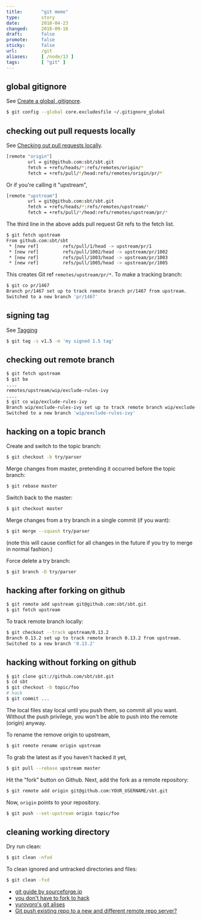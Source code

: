 ```yaml
---
title:       "git memo"
type:        story
date:        2010-04-23
changed:     2018-09-16
draft:       false
promote:     false
sticky:      false
url:         /git
aliases:     [ /node/13 ]
tags:        [ "git" ]
---
```


## global gitignore

See [Create a global .gitignore](https://help.github.com/articles/ignoring-files).

```bash
$ git config --global core.excludesfile ~/.gitignore_global
```

## checking out pull requests locally

See [Checking out pull requests locally](https://gist.github.com/piscisaureus/3342247).

```bash
[remote "origin"]
        url = git@github.com:sbt/sbt.git
        fetch = +refs/heads/*:refs/remotes/origin/*
        fetch = +refs/pull/*/head:refs/remotes/origin/pr/*
```

<!--more-->

Or if you're calling it "upstream",

```bash
[remote "upstream"]
        url = git@github.com:sbt/sbt.git
        fetch = +refs/heads/*:refs/remotes/upstream/*
        fetch = +refs/pull/*/head:refs/remotes/upstream/pr/*
```

The third line in the above adds pull request Git refs to the fetch list.

```bash
$ git fetch upstream
From github.com:sbt/sbt
 * [new ref]         refs/pull/1/head -> upstream/pr/1
 * [new ref]         refs/pull/1002/head -> upstream/pr/1002
 * [new ref]         refs/pull/1003/head -> upstream/pr/1003
 * [new ref]         refs/pull/1005/head -> upstream/pr/1005
```

This creates Git ref `remotes/upstream/pr/*`. To make a tracking branch:

```bash
$ git co pr/1467
Branch pr/1467 set up to track remote branch pr/1467 from upstream.
Switched to a new branch 'pr/1467'
```

## signing tag

See [Tagging](http://git-scm.com/book/en/Git-Basics-Tagging)

```bash
$ git tag -s v1.5 -m 'my signed 1.5 tag'
```

## checking out remote branch

```bash
$ git fetch upstream
$ git ba
....
remotes/upstream/wip/exclude-rules-ivy
....
$ git co wip/exclude-rules-ivy
Branch wip/exclude-rules-ivy set up to track remote branch wip/exclude-rules-ivy from upstream.
Switched to a new branch 'wip/exclude-rules-ivy'
```

## hacking on a topic branch

Create and switch to the topic branch:

```bash
$ git checkout -b try/parser
```

Merge changes from master, pretending it occurred before the topic branch:

```bash
$ git rebase master
```

Switch back to the master:

```bash
$ git checkout master
```

Merge changes from a try branch in a single commit (if you want):

```bash
$ git merge --squash try/parser
```

(note this will cause conflict for all changes in the future if you try to merge in normal fashion.)

Force delete a try branch:

```bash
$ git branch -D try/parser
```

## hacking after forking on github

```bash
$ git remote add upstream git@github.com:sbt/sbt.git
$ git fetch upstream
```

To track remote branch locally:

```bash
$ git checkout --track upstream/0.13.2
Branch 0.13.2 set up to track remote branch 0.13.2 from upstream.
Switched to a new branch '0.13.2'
```

## hacking without forking on github

```bash
$ git clone git://github.com/sbt/sbt.git
$ cd sbt
$ git checkout -b topic/foo
# hack
$ git commit ...
```

The local files stay local until you push them, so commit all you want. Without the push privilege, you won't be able to push into the remote (origin) anyway.

To rename the remove origin to upstream,

```bash
$ git remote rename origin upstream
```

To grab the latest as if you haven't hacked it yet,

```bash
$ git pull --rebase upstream master
```

Hit the "fork" button on Github. Next, add the fork as a remote repository:

```bash
$ git remote add origin git@github.com:YOUR_USERNAME/sbt.git 
```

Now, `origin` points to your repository.

```bash
$ git push --set-upstream origin topic/foo
```

## cleaning working directory

Dry run clean:

```bash
$ git clean -nfxd
```

To clean ignored and untracked directories and files:

```bash
$ git clean -fxd
```

- [git guide by sourceforge.jp](http://sourceforge.jp/magazine/09/03/16/0831212)
- [you don't have to fork to hack](http://subtech.g.hatena.ne.jp/miyagawa/20090114/1231910461)
- [yuroyoro's git alises](http://yuroyoro.hatenablog.com/entry/20101008/1286531851)
- [Git push existing repo to a new and different remote repo server?](http://stackoverflow.com/q/5181845/3827)
